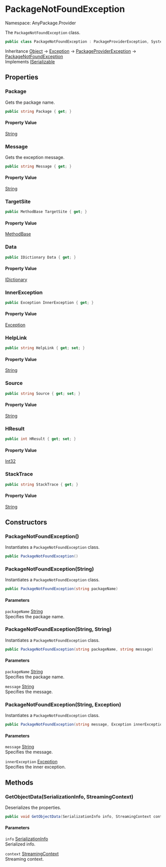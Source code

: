 # PackageNotFoundException

Namespace: AnyPackage.Provider

The `PackageNotFoundException` class.

```csharp
public class PackageNotFoundException : PackageProviderException, System.Runtime.Serialization.ISerializable
```

Inheritance [Object](https://docs.microsoft.com/en-us/dotnet/api/system.object) → [Exception](https://docs.microsoft.com/en-us/dotnet/api/system.exception) → [PackageProviderException](./anypackage.provider.packageproviderexception.md) → [PackageNotFoundException](./anypackage.provider.packagenotfoundexception.md)<br>
Implements [ISerializable](https://docs.microsoft.com/en-us/dotnet/api/system.runtime.serialization.iserializable)

## Properties

### **Package**

Gets the package name.

```csharp
public string Package { get; }
```

#### Property Value

[String](https://docs.microsoft.com/en-us/dotnet/api/system.string)<br>

### **Message**

Gets the exception message.

```csharp
public string Message { get; }
```

#### Property Value

[String](https://docs.microsoft.com/en-us/dotnet/api/system.string)<br>

### **TargetSite**

```csharp
public MethodBase TargetSite { get; }
```

#### Property Value

[MethodBase](https://docs.microsoft.com/en-us/dotnet/api/system.reflection.methodbase)<br>

### **Data**

```csharp
public IDictionary Data { get; }
```

#### Property Value

[IDictionary](https://docs.microsoft.com/en-us/dotnet/api/system.collections.idictionary)<br>

### **InnerException**

```csharp
public Exception InnerException { get; }
```

#### Property Value

[Exception](https://docs.microsoft.com/en-us/dotnet/api/system.exception)<br>

### **HelpLink**

```csharp
public string HelpLink { get; set; }
```

#### Property Value

[String](https://docs.microsoft.com/en-us/dotnet/api/system.string)<br>

### **Source**

```csharp
public string Source { get; set; }
```

#### Property Value

[String](https://docs.microsoft.com/en-us/dotnet/api/system.string)<br>

### **HResult**

```csharp
public int HResult { get; set; }
```

#### Property Value

[Int32](https://docs.microsoft.com/en-us/dotnet/api/system.int32)<br>

### **StackTrace**

```csharp
public string StackTrace { get; }
```

#### Property Value

[String](https://docs.microsoft.com/en-us/dotnet/api/system.string)<br>

## Constructors

### **PackageNotFoundException()**

Instantiates a `PackageNotFoundException` class.

```csharp
public PackageNotFoundException()
```

### **PackageNotFoundException(String)**

Instantiates a `PackageNotFoundException` class.

```csharp
public PackageNotFoundException(string packageName)
```

#### Parameters

`packageName` [String](https://docs.microsoft.com/en-us/dotnet/api/system.string)<br>
Specifies the package name.

### **PackageNotFoundException(String, String)**

Instantiates a `PackageNotFoundException` class.

```csharp
public PackageNotFoundException(string packageName, string message)
```

#### Parameters

`packageName` [String](https://docs.microsoft.com/en-us/dotnet/api/system.string)<br>
Specifies the package name.

`message` [String](https://docs.microsoft.com/en-us/dotnet/api/system.string)<br>
Specifies the message.

### **PackageNotFoundException(String, Exception)**

Instantiates a `PackageNotFoundException` class.

```csharp
public PackageNotFoundException(string message, Exception innerException)
```

#### Parameters

`message` [String](https://docs.microsoft.com/en-us/dotnet/api/system.string)<br>
Specifies the message.

`innerException` [Exception](https://docs.microsoft.com/en-us/dotnet/api/system.exception)<br>
Specifies the inner exception.

## Methods

### **GetObjectData(SerializationInfo, StreamingContext)**

Deserializes the properties.

```csharp
public void GetObjectData(SerializationInfo info, StreamingContext context)
```

#### Parameters

`info` [SerializationInfo](https://docs.microsoft.com/en-us/dotnet/api/system.runtime.serialization.serializationinfo)<br>
Serialized info.

`context` [StreamingContext](https://docs.microsoft.com/en-us/dotnet/api/system.runtime.serialization.streamingcontext)<br>
Streaming context.

